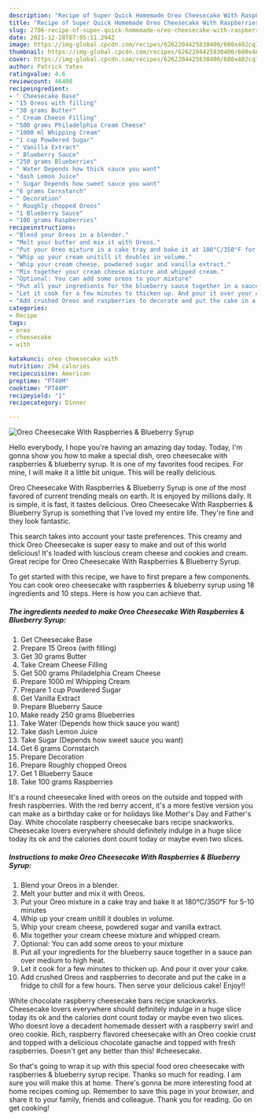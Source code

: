 ```yaml
---
description: "Recipe of Super Quick Homemade Oreo Cheesecake With Raspberries &amp;amp; Blueberry Syrup"
title: "Recipe of Super Quick Homemade Oreo Cheesecake With Raspberries &amp;amp; Blueberry Syrup"
slug: 2706-recipe-of-super-quick-homemade-oreo-cheesecake-with-raspberries-and-amp-blueberry-syrup
date: 2021-12-28T07:05:11.294Z
image: https://img-global.cpcdn.com/recipes/6262204425830400/680x482cq70/oreo-cheesecake-with-raspberries-blueberry-syrup-recipe-main-photo.jpg
thumbnail: https://img-global.cpcdn.com/recipes/6262204425830400/680x482cq70/oreo-cheesecake-with-raspberries-blueberry-syrup-recipe-main-photo.jpg
cover: https://img-global.cpcdn.com/recipes/6262204425830400/680x482cq70/oreo-cheesecake-with-raspberries-blueberry-syrup-recipe-main-photo.jpg
author: Patrick Yates
ratingvalue: 4.6
reviewcount: 46408
recipeingredient:
- " Cheesecake Base"
- "15 Oreos with filling"
- "30 grams Butter"
- " Cream Cheese Filling"
- "500 grams Philadelphia Cream Cheese"
- "1000 ml Whipping Cream"
- "1 cup Powdered Sugar"
- " Vanilla Extract"
- " Blueberry Sauce"
- "250 grams Blueberries"
- " Water Depends how thick sauce you want"
- "dash Lemon Juice"
- " Sugar Depends how sweet sauce you want"
- "6 grams Cornstarch"
- " Decoration"
- " Roughly chopped Oreos"
- "1 Blueberry Sauce"
- "100 grams Raspberries"
recipeinstructions:
- "Blend your Oreos in a blender."
- "Melt your butter and mix it with Oreos."
- "Put your Oreo mixture in a cake tray and bake it at 180°C/350°F for 5-10 minutes"
- "Whip up your cream unitill it doubles in volume."
- "Whip your cream cheese, powdered sugar and vanilla extract."
- "Mix together your cream cheese mixture and whipped cream."
- "Optional: You can add some oreos to your mixture"
- "Put all your ingredients for the blueberry sauce together in a sauce pan over medium to high heat."
- "Let it cook for a few minutes to thicken up. And pour it over your cake."
- "Add crushed Oreos and raspberries to decorate and put the cake in a fridge to chill for a few hours. Then serve your delicious cake! Enjoy!!"
categories:
- Recipe
tags:
- oreo
- cheesecake
- with

katakunci: oreo cheesecake with 
nutrition: 294 calories
recipecuisine: American
preptime: "PT40M"
cooktime: "PT44M"
recipeyield: "1"
recipecategory: Dinner

---
```



![Oreo Cheesecake With Raspberries &amp; Blueberry Syrup](https://img-global.cpcdn.com/recipes/6262204425830400/680x482cq70/oreo-cheesecake-with-raspberries-blueberry-syrup-recipe-main-photo.jpg)

Hello everybody, I hope you're having an amazing day today. Today, I'm gonna show you how to make a special dish, oreo cheesecake with raspberries &amp; blueberry syrup. It is one of my favorites food recipes. For mine, I will make it a little bit unique. This will be really delicious.

Oreo Cheesecake With Raspberries &amp; Blueberry Syrup is one of the most favored of current trending meals on earth. It is enjoyed by millions daily. It is simple, it is fast, it tastes delicious. Oreo Cheesecake With Raspberries &amp; Blueberry Syrup is something that I've loved my entire life. They're fine and they look fantastic.

This search takes into account your taste preferences. This creamy and thick Oreo Cheesecake is super easy to make and out of this world delicious! It&#39;s loaded with luscious cream cheese and cookies and cream. Great recipe for Oreo Cheesecake With Raspberries &amp; Blueberry Syrup.


To get started with this recipe, we have to first prepare a few components. You can cook oreo cheesecake with raspberries &amp; blueberry syrup using 18 ingredients and 10 steps. Here is how you can achieve that.

<!--inarticleads1-->

##### The ingredients needed to make Oreo Cheesecake With Raspberries &amp; Blueberry Syrup:

1. Get  Cheesecake Base
1. Prepare 15 Oreos (with filling)
1. Get 30 grams Butter
1. Take  Cream Cheese Filling
1. Get 500 grams Philadelphia Cream Cheese
1. Prepare 1000 ml Whipping Cream
1. Prepare 1 cup Powdered Sugar
1. Get  Vanilla Extract
1. Prepare  Blueberry Sauce
1. Make ready 250 grams Blueberries
1. Take  Water (Depends how thick sauce you want)
1. Take dash Lemon Juice
1. Take  Sugar (Depends how sweet sauce you want)
1. Get 6 grams Cornstarch
1. Prepare  Decoration
1. Prepare  Roughly chopped Oreos
1. Get 1 Blueberry Sauce
1. Take 100 grams Raspberries


It&#39;s a round cheesecake lined with oreos on the outside and topped with fresh raspberries. With the red berry accent, it&#39;s a more festive version you can make as a birthday cake or for holidays like Mother&#39;s Day and Father&#39;s Day. White chocolate raspberry cheesecake bars recipe snackworks. Cheesecake lovers everywhere should definitely indulge in a huge slice today its ok and the calories dont count today or maybe even two slices. 

<!--inarticleads2-->

##### Instructions to make Oreo Cheesecake With Raspberries &amp; Blueberry Syrup:

1. Blend your Oreos in a blender.
1. Melt your butter and mix it with Oreos.
1. Put your Oreo mixture in a cake tray and bake it at 180°C/350°F for 5-10 minutes
1. Whip up your cream unitill it doubles in volume.
1. Whip your cream cheese, powdered sugar and vanilla extract.
1. Mix together your cream cheese mixture and whipped cream.
1. Optional: You can add some oreos to your mixture
1. Put all your ingredients for the blueberry sauce together in a sauce pan over medium to high heat.
1. Let it cook for a few minutes to thicken up. And pour it over your cake.
1. Add crushed Oreos and raspberries to decorate and put the cake in a fridge to chill for a few hours. Then serve your delicious cake! Enjoy!!


White chocolate raspberry cheesecake bars recipe snackworks. Cheesecake lovers everywhere should definitely indulge in a huge slice today its ok and the calories dont count today or maybe even two slices. Who doesnt love a decadent homemade dessert with a raspberry swirl and oreo cookie. Rich, raspberry flavored cheesecake with an Oreo cookie crust and topped with a delicious chocolate ganache and topped with fresh raspberries. Doesn&#39;t get any better than this! #cheesecake. 

So that's going to wrap it up with this special food oreo cheesecake with raspberries &amp; blueberry syrup recipe. Thanks so much for reading. I am sure you will make this at home. There's gonna be more interesting food at home recipes coming up. Remember to save this page in your browser, and share it to your family, friends and colleague. Thank you for reading. Go on get cooking!
